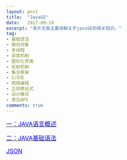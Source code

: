 ```yaml
---
layout: post
title:  "JavaSE"
date:   2017-09-19
excerpt: "本片文章主要讲解关于javaSE的相关知识。"
tag:
- 基础语法
- 面向对象
- 多线程
- 异常机制
- 图形化界面
- 反射机制
- 集合框架
- I/O流
- 网络编程
- 正则表达式
- 设计模式
- 常见API
comments: true
---
```

[<font color="blue" size="3">一：JAVA语言概述</font>](https://jackieliutao.github.io/javaStudyRoute/pages/JAVASE/java-language/)

[<font color="blue" size="3">二：JAVA基础语法</font>](https://jackieliutao.github.io/javaStudyRoute/pages/JAVASE/basic-grammer/)



[<font color="blue" size="3">JSON</font>](https://jackieliutao.github.io/javaStudyRoute/pages/JAVASEjson/json-basic/)
